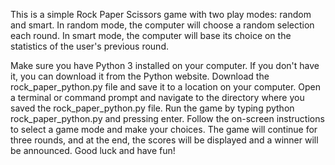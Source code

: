 This is a simple Rock Paper Scissors game with two play modes: random and smart. In random mode, the computer will choose a random selection each round. In smart mode, the computer will base its choice on the statistics of the user's previous round.

Make sure you have Python 3 installed on your computer. If you don't have it, you can download it from the Python website.
Download the rock_paper_python.py file and save it to a location on your computer.
Open a terminal or command prompt and navigate to the directory where you saved the rock_paper_python.py file.
Run the game by typing python rock_paper_python.py and pressing enter.
Follow the on-screen instructions to select a game mode and make your choices.
The game will continue for three rounds, and at the end, the scores will be displayed and a winner will be announced.
Good luck and have fun!
